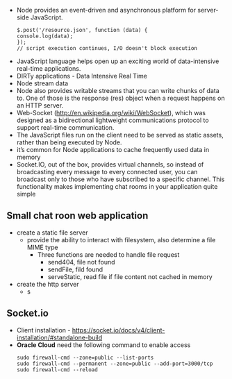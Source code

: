 * Node provides an event-driven and asynchronous platform for server-side JavaScript.
  ```
  $.post('/resource.json', function (data) {
  console.log(data);
  });
  // script execution continues, I/O doesn't block execution
  ```
* JavaScript language helps open up an exciting world of data-intensive real-time applications.
* DIRTy applications - Data Intensive Real Time
* Node stream data
* Node also provides writable streams that you can write chunks of data to. One of those is the response (res) object when a request happens on an HTTP server.
* Web-Socket (http://en.wikipedia.org/wiki/WebSocket), which was designed as a bidirectional lightweight communications protocol to support real-time communication.
* The JavaScript files run on the client need to be served as static assets, rather than being executed by Node.
* it’s common for Node applications to cache frequently used data in memory
* Socket.IO, out of the box, provides virtual channels, so instead of broadcasting every message to every connected user, you can broadcast only to those who have subscribed to a specific channel. This functionality makes implementing chat rooms in your application quite simple
## Small chat roon web application
* create a static file server
  * provide the ability to interact with filesystem, also determine a file MIME type
    * Three functions are needed to handle file request
      * send404, file not found
      * sendFile, fild found
      * serveStatic, read file if file content not cached in memory
* create the http server
  * s
## Socket.io
* Client installation - https://socket.io/docs/v4/client-installation/#standalone-build
* **Oracle Cloud** need the following command to enable access
  ```
  sudo firewall-cmd --zone=public --list-ports
  sudo firewall-cmd --permanent --zone=public --add-port=3000/tcp
  sudo firewall-cmd --reload
  ```